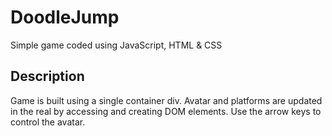 # DoodleJump
Simple game coded using JavaScript, HTML & CSS

## Description
Game is built using a single container div. Avatar and platforms are updated in the real by accessing and creating DOM elements. Use the arrow keys to control the avatar.